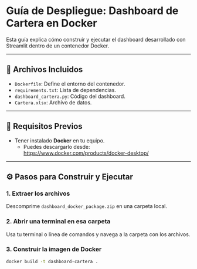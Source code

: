 # Guía de Despliegue: Dashboard de Cartera en Docker

Esta guía explica cómo construir y ejecutar el dashboard desarrollado con Streamlit dentro de un contenedor Docker.

---

## 📁 Archivos Incluidos

- `Dockerfile`: Define el entorno del contenedor.
- `requirements.txt`: Lista de dependencias.
- `dashboard_cartera.py`: Código del dashboard.
- `Cartera.xlsx`: Archivo de datos.

---

## 🐳 Requisitos Previos

- Tener instalado **Docker** en tu equipo.
  - Puedes descargarlo desde: https://www.docker.com/products/docker-desktop/

---

## ⚙️ Pasos para Construir y Ejecutar

### 1. Extraer los archivos

Descomprime `dashboard_docker_package.zip` en una carpeta local.

### 2. Abrir una terminal en esa carpeta

Usa tu terminal o línea de comandos y navega a la carpeta con los archivos.

### 3. Construir la imagen de Docker

```bash
docker build -t dashboard-cartera .
